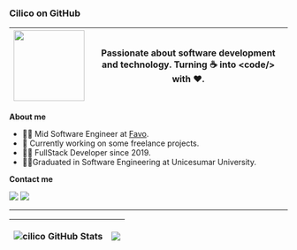 ### Cilico on GitHub

| <img width="128" src="https://camo.githubusercontent.com/63371d36886ee658f5a97401f393e1ab1684b2fd3de674b8f5efc7d410b2a3d0/68747470733a2f2f6d656469612e67697068792e636f6d2f6d656469612f57556c706c634d704f43456d5447427442572f67697068792e676966"> | Passionate about software development and technology. Turning ☕ into **<**code**/>** with ❤️. |
| ------------------------------------------------------------------------------------------------------------------------------------------------------------------------------------------------------------------------------------------------ | ---------------------------------------------------------------------------------------------- |

**About me**

- 👨‍💻 Mid Software Engineer at [Favo](https://www.mercadofavo.com/).
- 🚨 Currently working on some freelance projects.
- 🧙‍♂️ FullStack Developer since 2019.
- 🧑‍🎓Graduated in Software Engineering at Unicesumar University.

**Contact me**

<div>
<a href="https://instagram.com/cilico.dev" target="_blank"><img loading="lazy" src="https://img.shields.io/badge/-Instagram-%23E4405F?style=for-the-badge&logo=instagram&logoColor=white" target="_blank"></a>
<a href="https://www.linkedin.com/in/gabrielcilico" target="_blank"><img loading="lazy" src="https://img.shields.io/badge/-LinkedIn-%230077B5?style=for-the-badge&logo=linkedin&logoColor=white" target="_blank"></a>   
</div>

---

| <p align="center"><img align="center" alt="cilico GitHub Stats" src="https://github-readme-stats.vercel.app/api?username=gabrielcilico&theme=transparent&show_icons=true&include_all_commits=true&hide_border=true"/></p> | <p align="center"><img align="center" src="https://github-readme-stats.vercel.app/api/top-langs/?username=gabrielcilico&layout=compact&theme=transparent&hide_border=true" /></p> |
| ------------------------------------------------------------------------------------------------------------------------------------------------------------------------------------------------------------------------- | --------------------------------------------------------------------------------------------------------------------------------------------------------------------------------- |

